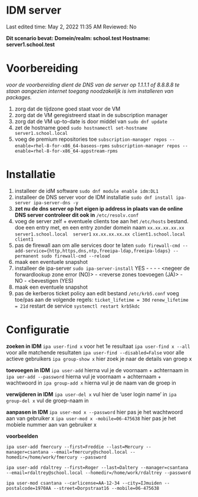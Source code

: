 # IDM server

Last edited time: May 2, 2022 11:35 AM
Reviewed: No

**Dit scenario bevat:
Domein/realm: school.test
Hostname: server1.school.test**

# Voorbereiding

*voor de voorbereiding dient de DNS van de server op 1.1.1.1 of 8.8.8.8 te staan aangezien internet toegang noodzakelijk is ivm installeren van packages.*

1. zorg dat de tijdzone goed staat voor de VM
2. zorg dat de VM geregistreerd staat in de subscription manager
3. zorg dat de VM up-to-date is door middel van 
`sudo dnf update`
4. zet de hostname goed 
`sudo hostnamectl set-hostname server1.school.local`
5. voeg de premium repositories toe
`subscription-manager repos --enable=rhel-8-for-x86_64-baseos-rpms`
`subscription-manager repos --enable=rhel-8-for-x86_64-appstream-rpms`

# Installatie

1. installeer de idM software
`sudo dnf module enable idm:DL1`
2. installeer de DNS server voor de IDM installatie
`sudo dnf install ipa-server ipa-server-dns -y`
3. **zet nu de dns server op het eigen ip address in plaats van de online DNS server
controleer dit ook in** `/etc/resolv.conf`
4. voeg de server zelf + eventuele clients toe aan het `/etc/hosts` bestand. doe een entry met, en een entry zonder domein naam
`xx.xx.xx.xx.xx server1.school.local  server1`
`xx.xx.xx.xx.xx client1.school.local  client1`
5. pas de firewall aan om alle services door te laten
`sudo firewall-cmd --add-service={http,https,dns,ntp,freeipa-ldap,freeipa-ldaps} --permanent
sudo firewall-cmd --reload`
6. maak een eventuele snapshot
7. installeer de ipa-server
`sudo ipa-server-install`
YES - <enter> - <wachtwoord> - <wachtwoord> - <negeer de forwardlookup zone error (NO)> - <reverse zones toevoegen (JA)> - NO - <bevestigen (YES) 
8. maak een eventuele snapshot
9. pas de kerberos ticket policy aan
edit bestand `/etc/krb5.conf`
voeg toe/pas aan de volgende regels:
`ticket_lifetime = 30d`
`renew_lifetime = 21d`
restart de service
`systemctl restart krb5kdc`

# Configuratie

**zoeken in IDM**
`ipa user-find x` voor het 1e resultaat
`ipa user-find x --all` voor alle matchende resultaten
`ipa user-find --disabled=False` voor alle actieve gebruikers
`ipa group-show x` hier zoek je naar de  details van groep x 

**toevoegen in IDM**
`ipa user-add` hierna vul je de voornaam + achternaam in
`ipa uer-add --password` hierna vul je voornaam + achternaam + wachtwoord in
`ipa group-add x` hierna vul je de naam van de groep in

**verwijderen in IDM**
`ipa user-del x` vul hier de ‘user login name’ in 
`ipa group-del x` vul de groep-naam in 

**aanpasen in IDM**
`ipa user-mod x --password` hier pas je het wachtwoord aan van gebruiker x
`ipa user-mod x -mobile=06-475638` hier pas je het mobiele nummer aan van gebruiker x

**voorbeelden**

`ipa user-add fmercury --first=Freddie --last=Mercury --manager=csantana --email=fmercury@school.local --homedir=/home/work/fmercury --password`

`ipa user-add rdaltrey --first=Roger --last=Daltery --manager=csantana --email=rdaltrey@school.local --homedir=/home/work/rdaltrey --password`

`ipa user-mod csantana --carlicense=AA-12-34 --city=IJmuiden --postalcode=1970AA --street=Dorpstraat16 --mobile=06-475638`